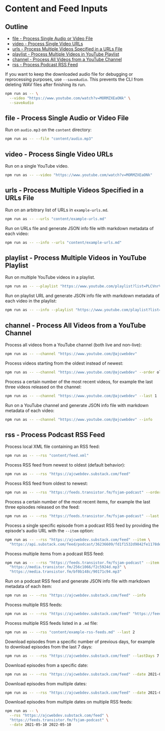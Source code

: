 # Content and Feed Inputs

## Outline

- [file - Process Single Audio or Video File](#file-process-single-audio-or-video-file)
- [video - Process Single Video URLs](#video-process-single-video-urls)
- [urls - Process Multiple Videos Specified in a URLs File](#urls-process-multiple-videos-specified-in-a-urls-file)
- [playlist - Process Multiple Videos in YouTube Playlist](#playlist-process-multiple-videos-in-youtube-playlist)
- [channel - Process All Videos from a YouTube Channel](#channel-process-all-videos-from-a-youtube-channel)
- [rss - Process Podcast RSS Feed](#rss-process-podcast-rss-feed)

If you want to keep the downloaded audio file for debugging or reprocessing purposes, use `--saveAudio`. This prevents the CLI from deleting WAV files after finishing its run.

```bash
npm run as -- \
  --video "https://www.youtube.com/watch?v=MORMZXEaONk" \
  --saveAudio
```

## file - Process Single Audio or Video File

Run on `audio.mp3` on the `content` directory:

```bash
npm run as -- --file "content/audio.mp3"
```

## video - Process Single Video URLs

Run on a single YouTube video.

```bash
npm run as -- --video "https://www.youtube.com/watch?v=MORMZXEaONk"
```

## urls - Process Multiple Videos Specified in a URLs File

Run on an arbitrary list of URLs in `example-urls.md`.

```bash
npm run as -- --urls "content/example-urls.md"
```

Run on URLs file and generate JSON info file with markdown metadata of each video:

```bash
npm run as -- --info --urls "content/example-urls.md"
```

## playlist - Process Multiple Videos in YouTube Playlist

Run on multiple YouTube videos in a playlist.

```bash
npm run as -- --playlist "https://www.youtube.com/playlist?list=PLCVnrVv4KhXPz0SoAVu8Rc1emAdGPbSbr"
```

Run on playlist URL and generate JSON info file with markdown metadata of each video in the playlist:

```bash
npm run as -- --info --playlist "https://www.youtube.com/playlist?list=PLCVnrVv4KhXPz0SoAVu8Rc1emAdGPbSbr"
```

## channel - Process All Videos from a YouTube Channel

Process all videos from a YouTube channel (both live and non-live):

```bash
npm run as -- --channel "https://www.youtube.com/@ajcwebdev"
```

Process videos starting from the oldest instead of newest:

```bash
npm run as -- --channel "https://www.youtube.com/@ajcwebdev" --order oldest
```

Process a certain number of the most recent videos, for example the last three videos released on the channel:

```bash
npm run as -- --channel "https://www.youtube.com/@ajcwebdev" --last 1
```

Run on a YouTube channel and generate JSON info file with markdown metadata of each video:

```bash
npm run as -- --channel "https://www.youtube.com/@ajcwebdev" --info
```

## rss - Process Podcast RSS Feed

Process local XML file containing an RSS feed:

```bash
npm run as -- --rss "content/feed.xml"
```

Process RSS feed from newest to oldest (default behavior):

```bash
npm run as -- --rss "https://ajcwebdev.substack.com/feed"
```

Process RSS feed from oldest to newest:

```bash
npm run as -- --rss "https://feeds.transistor.fm/fsjam-podcast" --order oldest
```

Process a certain number of the most recent items, for example the last three episodes released on the feed:

```bash
npm run as -- --rss "https://feeds.transistor.fm/fsjam-podcast" --last 3
```

Process a single specific episode from a podcast RSS feed by providing the episode's audio URL with the `--item` option:

```bash
npm run as -- --rss "https://ajcwebdev.substack.com/feed" --item \
  "https://api.substack.com/feed/podcast/36236609/fd1f1532d9842fe1178de1c920442541.mp3"
```

Process multiple items from a podcast RSS feed:

```bash
npm run as -- --rss "https://feeds.transistor.fm/fsjam-podcast" --item \
  "https://media.transistor.fm/256c1066/f2c5924d.mp3" \
  "https://media.transistor.fm/bf0b148c/90171c94.mp3"
```

Run on a podcast RSS feed and generate JSON info file with markdown metadata of each item:

```bash
npm run as -- --rss "https://ajcwebdev.substack.com/feed" --info
```

Process multiple RSS feeds:

```bash
npm run as -- --rss "https://ajcwebdev.substack.com/feed" "https://feeds.transistor.fm/fsjam-podcast"
```

Process multiple RSS feeds listed in a `.md` file:

```bash
npm run as -- --rss "content/example-rss-feeds.md" --last 2
```

Download episodes from a specific number of previous days, for example to download episodes from the last 7 days:

```bash
npm run as -- --rss "https://ajcwebdev.substack.com/feed" --lastDays 7
```

Download episodes from a specific date:

```bash
npm run as -- --rss "https://ajcwebdev.substack.com/feed" --date 2021-05-10
```

Download episodes from multiple dates:

```bash
npm run as -- --rss "https://ajcwebdev.substack.com/feed" --date 2021-05-10 2022-05-10
```

Download episodes from multiple dates on multiple RSS feeds:

```bash
npm run as -- \
  --rss "https://ajcwebdev.substack.com/feed" \
  "https://feeds.transistor.fm/fsjam-podcast" \
  --date 2021-05-10 2022-05-10
```